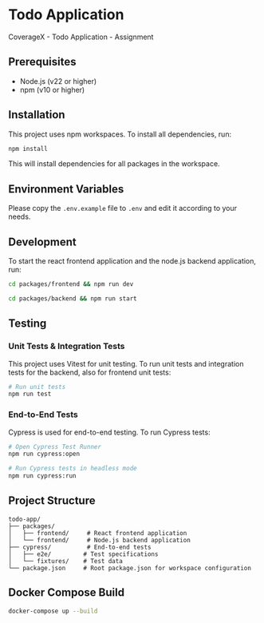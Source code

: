 # Todo Application

CoverageX - Todo Application - Assignment

## Prerequisites

- Node.js (v22 or higher)
- npm (v10 or higher)

## Installation

This project uses npm workspaces. To install all dependencies, run:

```bash
npm install
```

This will install dependencies for all packages in the workspace.

## Environment Variables

Please copy the `.env.example` file to `.env` and edit it according to your needs.

## Development

To start the react frontend application and the node.js backend application, run:

```bash
cd packages/frontend && npm run dev
```

```bash
cd packages/backend && npm run start
```

## Testing

### Unit Tests & Integration Tests

This project uses Vitest for unit testing. To run unit tests and integration tests for the backend, also for frontend unit tests:

```bash
# Run unit tests
npm run test
```

### End-to-End Tests

Cypress is used for end-to-end testing. To run Cypress tests:

```bash
# Open Cypress Test Runner
npm run cypress:open

# Run Cypress tests in headless mode
npm run cypress:run
```

## Project Structure

```
todo-app/
├── packages/
│   ├── frontend/     # React frontend application
│   └── frontend/     # Node.js backend application
├── cypress/          # End-to-end tests
│   ├── e2e/         # Test specifications
│   └── fixtures/    # Test data
└── package.json     # Root package.json for workspace configuration
```

## Docker Compose Build

```bash
docker-compose up --build
```